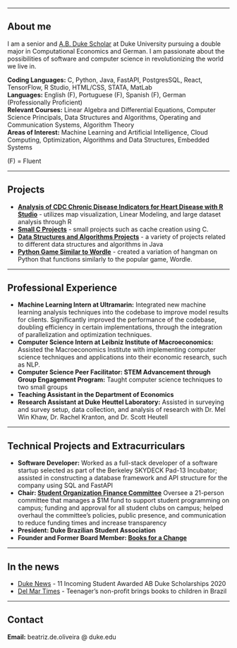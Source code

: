 
_________________

## About me

I am a senior and [A.B. Duke Scholar](https://ousf.duke.edu/merit-scholarships/ab-duke-scholars-program/) at Duke University pursuing a double major in Computational Economics and German. I am passionate about the possibilities of software and computer science in revolutionizing the world we live in.

**Coding Languages:** C, Python, Java, FastAPI, PostgresSQL, React, TensorFlow, R Studio, HTML/CSS, STATA, MatLab
<br>**Languages:** English (F), Portuguese (F), Spanish (F), German (Professionally Proficient)
<br> **Relevant Courses:** Linear Algebra and Differential Equations, Computer Science Principals, Data Structures and Algorithms, Operating and Communication Systems, Algorithm Theory
<br> **Areas of Interest:**  Machine Learning and Artificial Intelligence, Cloud Computing, Optimization, Algorithms and Data Structures, Embedded Systems


(F) = Fluent

_________________

## Projects

- **[Analysis of CDC Chronic Disease Indicators for Heart Disease with R Studio](https://github.com/beadeoliveira/beadeoliveira/files/8699379/document__1_.1.pdf)** - utilizes map visualization, Linear Modeling, and large dataset analysis through R
- **[Small C Projects](https://github.com/beadeoliveira/C_Projects/tree/main)** - small projects such as cache creation using C.
- **[Data Structures and Algorithms Projects](https://github.com/beadeoliveira/beadeoliveira/files/8699576/Data.Structures.and.Algorithms.Projects.pdf)** - a variety of projects related to different data structures and algorithms in Java
- **[Python Game Similar to Wordle](https://github.com/beadeoliveira/wordlesimilar)** - created a variation of hangman on Python that functions similarly to the popular game, Wordle.

_________________

## Professional Experience

- **Machine Learning Intern at Ultramarin:** Integrated new machine learning analysis techniques into the codebase to improve model results for clients. Significantly improved the performance of the codebase, doubling efficiency in certain implementations, through the integration of parallelization and optimization techniques.
- **Computer Science Intern at Leibniz Institute of Macroeconomics:** Assisted the Macroeconomics Institute with implementing computer science techniques and applications into their economic research, such as NLP.
- **Computer Science Peer Facilitator: STEM Advancement through Group Engagement Program:** Taught computer science techniques to two small groups
- **Teaching Assistant in the Department of Economics**
- **Research Assistant at Duke Heuttel Laboratory:** Assisted in surveying and survey setup, data collection, and analysis of research with Dr. Mel Win Khaw, Dr. Rachel Kranton, and Dr. Scott Heutell

_________________

## Technical Projects and Extracurriculars

* **Software Developer:** Worked as a full-stack developer of a software startup selected as part of the Berkeley SKYDECK Pad-13 Incubator; assisted in constructing a database framework and API structure for the company using SQL and FastAPI
* **Chair: [Student Organization Finance Committee](https://sofc.notion.site/sofcHub-8ba16edbcf924a90b309f7e3160cbe58)** Oversee a 21-person committee that manages a $1M fund to support student programming on campus; funding and approval for all student clubs on campus; helped overhaul the committee’s policies, public presence, and communication  to reduce funding times and increase transparency
* **President: Duke Brazilian Student Association**
* **Founder and Former Board Member: [Books for a Change](https://www.booksforachange.org/)**

_________________

## In the news

* [Duke News](https://today.duke.edu/2020/06/11-incoming-students-awarded-ab-duke-scholarships) - 11 Incoming Student Awarded AB Duke Scholarships 2020
* [Del Mar Times](https://www.delmartimes.net/news/sd-cm-nc-booksforachange-20170718-htmlstory.html) - Teenager’s non-profit brings books to children in Brazil

__________________

## Contact

**Email:** beatriz.de.oliveira @ duke.edu

